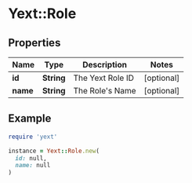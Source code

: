 # Yext::Role

## Properties

| Name | Type | Description | Notes |
| ---- | ---- | ----------- | ----- |
| **id** | **String** | The Yext Role ID | [optional] |
| **name** | **String** | The Role&#39;s Name | [optional] |

## Example

```ruby
require 'yext'

instance = Yext::Role.new(
  id: null,
  name: null
)
```

